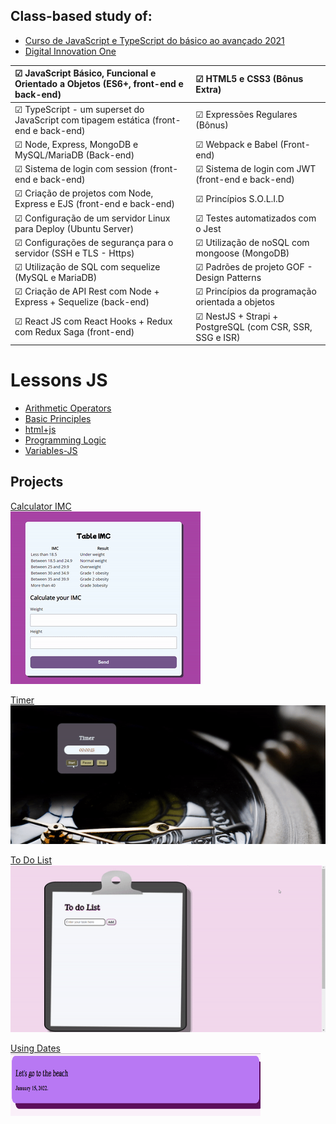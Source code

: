 
## Class-based study of:
- <a href="https://www.udemy.com/course/curso-de-javascript-moderno-do-basico-ao-avancado/" target="_blank"> Curso de JavaScript e TypeScript do básico ao avançado 2021 </a>
- <a href="https://web.dio.me/home" target="_blank"> Digital Innovation One </a>

☑ JavaScript Básico, Funcional e Orientado a Objetos (ES6+, front-end e back-end) | ☑ HTML5 e CSS3 (Bônus Extra)</br>
:---|:---
☑ TypeScript - um superset do JavaScript com tipagem estática (front-end e back-end) | ☑ Expressões Regulares (Bônus)</br>
☑ Node, Express, MongoDB e MySQL/MariaDB (Back-end)  | ☑ Webpack e Babel (Front-end)</br>
☑ Sistema de login com session (front-end e back-end)  | ☑ Sistema de login com JWT (front-end e back-end)</br>
☑ Criação de projetos com Node, Express e EJS (front-end e back-end)| ☑ Princípios S.O.L.I.D</br>
☑ Configuração de um servidor Linux para Deploy (Ubuntu Server) | ☑ Testes automatizados com o Jest</br>
☑ Configurações de segurança para o servidor (SSH e TLS - Https) | ☑ Utilização de noSQL com mongoose (MongoDB)</br>
☑ Utilização de SQL com sequelize (MySQL e MariaDB)</br> | ☑ Padrões de projeto GOF - Design Patterns </br>
☑ Criação de API Rest com Node + Express + Sequelize (back-end) | ☑ Princípios da programação orientada a objetos</br>
☑ React JS com React Hooks + Redux com Redux Saga (front-end) | ☑ NestJS + Strapi + PostgreSQL (com CSR, SSR, SSG e ISR)</br>


# Lessons JS
- <a href="https://github.com/AmandaLimaLuiz/AulasJS/tree/main/arithmeticOperators" target="_blank"> Arithmetic Operators </a>
- <a href="https://github.com/AmandaLimaLuiz/AulasJS/tree/main/basicPrinciples" target="_blank">Basic Principles</a>
- <a href="https://github.com/AmandaLimaLuiz/AulasJS/tree/main/html%2Bjs" target="_blank">html+js</a>
- <a href="https://github.com/AmandaLimaLuiz/AulasJS/tree/main/programmingLogic" target="_blank">Programming Logic</a>
- <a href="https://github.com/AmandaLimaLuiz/AulasJS/tree/main/variables-JS" target="_blank">Variables-JS</a>

## Projects
<a href="https://github.com/AmandaLimaLuiz/AulasJS/tree/main/html%2Bjs/assets" target="_blank"> Calculator IMC </a> </br>
![imc.gif](https://github.com/AmandaLimaLuiz/AulasJS/blob/main/programmingLogic/ExerciceSwitchMadeByMe/imc1.gif) </br> 

<a href="https://github.com/AmandaLimaLuiz/AulasJS/tree/main/programmingLogic/ExerciceTimer" target="_blank"> Timer </a> </br>
![timer.gif](https://github.com/AmandaLimaLuiz/AulasJS/blob/main/programmingLogic/ExerciceTimer/img/ezgif.com-gif-maker.gif) </br>

<a href="https://github.com/AmandaLimaLuiz/AulasJS/tree/main/programmingLogic/ToDoList" target="_blank"> To Do List </a> </br>
![toDoList.gif](https://github.com/AmandaLimaLuiz/AulasJS/blob/main/programmingLogic/ToDoList/img/ToDoList.gif) </br>

 <a href="https://github.com/AmandaLimaLuiz/AulasJS/tree/main/programmingLogic" target="_blank"> Using Dates </a> </br>
<img align="center" alt="img-calculator" height="100" width="400" src="https://github.com/AmandaLimaLuiz/AulasJS/blob/main/programmingLogic/ExerciceSwitchMadeByMe/data_1.png">
